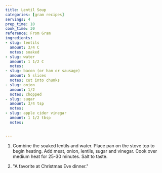 ```yaml
---
title: Lentil Soup
categories: [gram recipes]
servings: 4
prep_time: 10
cook_time: 30
reference: From Gram
ingredients:
- slug: lentils
  amount: 3/4 C
  notes: soaked
- slug: water
  amount: 1 1/2 C
  notes:
- slug: bacon (or ham or sausage)
  amount: 5 slices
  notes: cut into chunks
- slug: onion 
  amount: 1/2
  notes: chopped
- slug: sugar
  amount: 3/4 tsp
  notes:
- slug: apple cider vinegar
  amount: 1 1/2 tbsp
  notes:


---
```



1. Combine the soaked lentils and water. Place pan on the stove top to begin heating. Add meat, onion, lentils, sugar and vinegar. Cook over medium heat for 25-30 minutes. Salt to taste.

2. "A favorite at Christmas Eve dinner."

